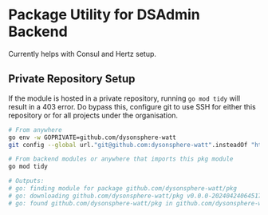 # Package Utility for DSAdmin Backend

Currently helps with Consul and Hertz setup.

## Private Repository Setup

If the module is hosted in a private repository, running `go mod tidy` will result in a 403 error. Do bypass this, configure git to use SSH for either this repository or for all projects under the organisation.

```bash
# From anywhere
go env -w GOPRIVATE=github.com/dysonsphere-watt
git config --global url."git@github.com:dysonsphere-watt".insteadOf "https://github.com/dysonsphere-watt"

# From backend modules or anywhere that imports this pkg module
go mod tidy

# Outputs:
# go: finding module for package github.com/dysonsphere-watt/pkg
# go: downloading github.com/dysonsphere-watt/pkg v0.0.0-20240424064517-a8624bdeb150
# go: found github.com/dysonsphere-watt/pkg in github.com/dysonsphere-watt/pkg v0.0.0-20240424064517-a8624bdeb150
```

